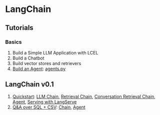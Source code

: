 # LangChain

## Tutorials

### Basics

1. Build a Simple LLM Application with LCEL
1. Build a Chatbot
1. Build vector stores and retrievers
1. [Build an Agent](src/agents.ipynb): [agents.py](src/agents.py)

## LangChain v0.1

1. [Quickstart](quickstart): [LLM Chain](quickstart/llm_chain.py), [Retrieval Chain](quickstart/retrieval_chain.py), [Conversation Retrieval Chain](quickstart/conversation_retrieval_chain.py), [Agent](quickstart/agent.py), [Serving with LangServe](quickstart/serve.py)
1. [Q&A over SQL + CSV](sql): [Chain](sql/chain.py), [Agent](sql/agent.py)
